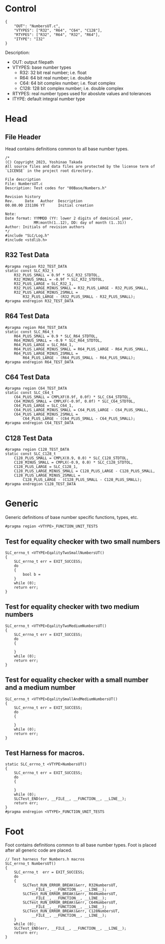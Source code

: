 # Control
```
{
    "OUT": "NumbersUT.c",
    "VTYPES": ["R32", "R64", "C64", "C128"],
    "RTYPES": ["R32", "R64", "R32", "R64"],
    "ITYPE": "I32"
}
```
Description:
* OUT: output filepath
* VTYPES: base number types
    - R32: 32 bit real number; i.e. float
    - R64: 64 bit real number; i.e. double
    - C64: 64 bit complex number; i.e. float complex
    - C128: 128 bit complex number; i.e. double complex
* RTYPES: real number types used for aboslute values and tolerances
* ITYPE: default integral number type
# Head
## File Header
Head contains definitions common to all base number types.
```
/*
(C) Copyright 2023, Yoshinao Takada
All source files and data files are protected by the license term of
`LICENSE` in the project root directory.

File description
File: NumbersUT.c
Description: Test codes for "00Base/Numbers.h"

Revision history
Rev.     Date   Author  Description
00.00.00 231106 YT      Initial creation

Note:
Date format: YYMMDD (YY: lower 2 digits of dominical year, 
             MM:month(1..12), DD: day of month (1..31))
Author: Initials of revision authors
*/
#include "SLC/Log.h"
#include <stdlib.h>
```
## R32 Test Data
```
#pragma region R32_TEST_DATA
static const SLC_R32_t
    R32_PLUS_SMALL = 0.9f * SLC_R32_STDTOL,
    R32_MINUS_SMALL = -0.9f * SLC_R32_STDTOL,
    R32_PLUS_LARGE = SLC_R32_1,
    R32_PLUS_LARGE_MINUS_SMALL = R32_PLUS_LARGE - R32_PLUS_SMALL,
    R32_PLUS_LARGE_MINUS_2SMALL = 
        R32_PLUS_LARGE - (R32_PLUS_SMALL - R32_PLUS_SMALL);
#pragma endregion R32_TEST_DATA

```
## R64 Test Data
```
#pragma region R64_TEST_DATA
static const SLC_R64_t
    R64_PLUS_SMALL = 0.9 * SLC_R64_STDTOL,
    R64_MINUS_SMALL = -0.9 * SLC_R64_STDTOL,
    R64_PLUS_LARGE = SLC_R64_1,
    R64_PLUS_LARGE_MINUS_SMALL = R64_PLUS_LARGE - R64_PLUS_SMALL,
    R64_PLUS_LARGE_MINUS_2SMALL = 
        R64_PLUS_LARGE - (R64_PLUS_SMALL - R64_PLUS_SMALL);
#pragma endregion R64_TEST_DATA

```
## C64 Test Data
```
#pragma region C64_TEST_DATA
static const SLC_C64_t
    C64_PLUS_SMALL = CMPLXF(0.9f, 0.0f) * SLC_C64_STDTOL,
    C64_MINUS_SMALL = CMPLXF(-0.9f, 0.0f) * SLC_C64_STDTOL,
    C64_PLUS_LARGE = SLC_C64_1,
    C64_PLUS_LARGE_MINUS_SMALL = C64_PLUS_LARGE - C64_PLUS_SMALL,
    C64_PLUS_LARGE_MINUS_2SMALL = 
        C64_PLUS_LARGE - (C64_PLUS_SMALL - C64_PLUS_SMALL);
#pragma endregion C64_TEST_DATA

```
## C128 Test Data
```
#pragma region C128_TEST_DATA
static const SLC_C128_t
    C128_PLUS_SMALL = CMPLX(0.9, 0.0) * SLC_C128_STDTOL,
    C128_MINUS_SMALL = CMPLX(-0.9, 0.0) * SLC_C128_STDTOL,
    C128_PLUS_LARGE = SLC_C128_1,
    C128_PLUS_LARGE_MINUS_SMALL = C128_PLUS_LARGE - C128_PLUS_SMALL,
    C128_PLUS_LARGE_MINUS_2SMALL = 
        C128_PLUS_LARGE - (C128_PLUS_SMALL - C128_PLUS_SMALL);
#pragma endregion C128_TEST_DATA

```
# Generic
Generic definitions of base number specific functions, types, etc.
```
#pragma region <VTYPE>_FUNCTION_UNIT_TESTS
```
## Test for equality checker with two small numbers
```
SLC_errno_t <VTYPE>EqalityTwoSmallNumbersUT()
{
    SLC_errno_t err = EXIT_SUCCESS;
    do
    {
        bool b =
    }
    while (0);
    return err;
}
```
## Test for equality checker with two medium numbers
```
SLC_errno_t <VTYPE>EqalityTwoMediumNumbersUT()
{
    SLC_errno_t err = EXIT_SUCCESS;
    do
    {

    }
    while (0);
    return err;
}
```
## Test for equality checker with a small number and a medium number
```
SLC_errno_t <VTYPE>EqalitySmallAndMediumNumbersUT()
{
    SLC_errno_t err = EXIT_SUCCESS;
    do
    {

    }
    while (0);
    return err;
}
```
## Test Harness for <VTYPE> macros.
```
static SLC_errno_t <VTYPE>NumbersUT()
{
    SLC_errno_t err = EXIT_SUCCESS;
    do
    {

    }
    while (0);
    SLCTest_END(err, __FILE__, __FUNCTION__, __LINE__);
    return err;
}
#pragma endregion <VTYPE>_FUNCTION_UNIT_TESTS
```
# Foot
Foot contains definitions common to all base number types.
Foot is placed after all generic code are placed.
```
// Test harness for Numbers.h macros
SLC_errno_t NumbersUT()
{
    SLC_errno_t  err = EXIT_SUCCESS;
    do 
    {
        SLCTest_RUN_ERROR_BREAK(&err, R32NumbersUT,
            __FILE__, __FUNCTION__, __LINE__);
        SLCTest_RUN_ERROR_BREAK(&err, R64NumbersUT,
            __FILE__, __FUNCTION__, __LINE__);
        SLCTest_RUN_ERROR_BREAK(&err, C64NumbersUT,
            __FILE__, __FUNCTION__, __LINE__);
        SLCTest_RUN_ERROR_BREAK(&err, C128NumbersUT,
            __FILE__, __FUNCTION__, __LINE__);
    }
    while (0);
    SLCTest_END(err, __FILE__, __FUNCTION__, __LINE__);
    return err;
}
```
